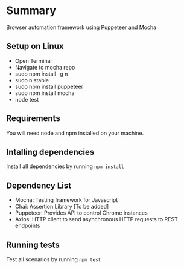 
# Summary

Browser automation framework using Puppeteer and Mocha

## Setup on Linux

- Open Terminal
- Navigate to mocha repo
- sudo npm install -g n
- sudo n stable
- sudo npm install puppeteer
- sudo npm install mocha
- node test


## Requirements

You will need node and npm installed on your machine.

## Intalling dependencies

Install all dependencies by running `npm install`

## Dependency List

- Mocha: Testing framework for Javascript
- Chai: Assertion Library [To be added]
- Puppeteer: Provides API to control Chrome instances
- Axios: HTTP client to send asynchronous HTTP requests to REST endpoints

## Running tests

Test all scenarios by running `npm test`

